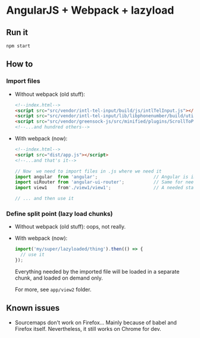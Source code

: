 # AngularJS + Webpack + lazyload

## Run it
```shell
npm start
```

## How to
### Import files
* Without webpack (old stuff):
    ```html
    <!--index.html-->
    <script src="src/vendor/intl-tel-input/build/js/intlTelInput.js"></script>
    <script src="src/vendor/intl-tel-input/lib/libphonenumber/build/utils.js"></script>
    <script src="src/vendor/greensock-js/src/minified/plugins/ScrollToPlugin.min.js"></script>
    <!--...and hundred others-->
    ```

* With webpack (now):
    ```html
    <!--index.html-->
    <script src="dist/app.js"></script>
    <!--...and that's it-->
    ```
    
    ```js
    // Now  we need to import files in .js where we need it
    import angular  from 'angular';                     // Angular is imported here and not in the html
    import uiRouter from 'angular-ui-router';           // Same for needed other modules (from npm, bower one is legacy)
    import view1    from'./view1/view1';                // A needed static module
    
    // ... and then use it
    ```

### Define split point (lazy load chunks)
* Without webpack (old stuff): oops, not really.
* With webpack (now):
    ```js
    import('my/super/lazyloaded/thing').then(() => {
      // use it
    });
    ```
    Everything needed by the imported file will be loaded in a separate chunk,
    and loaded on demand only.
    
    For more, see `app/view2` folder.

## Known issues
* Sourcemaps don't work on Firefox... Mainly because of babel and Firefox itself.
Nevertheless, it still works on Chrome for dev.